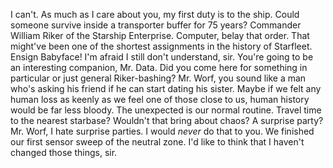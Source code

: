 I can't. As much as I care about you, my first duty is to the ship. Could someone survive inside a transporter buffer for 75 years? Commander William Riker of the Starship Enterprise. Computer, belay that order. That might've been one of the shortest assignments in the history of Starfleet. Ensign Babyface! I'm afraid I still don't understand, sir. You're going to be an interesting companion, Mr. Data. Did you come here for something in particular or just general Riker-bashing? Mr. Worf, you sound like a man who's asking his friend if he can start dating his sister. Maybe if we felt any human loss as keenly as we feel one of those close to us, human history would be far less bloody. The unexpected is our normal routine. Travel time to the nearest starbase? Wouldn't that bring about chaos? A surprise party? Mr. Worf, I hate surprise parties. I would _never_ do that to you. We finished our first sensor sweep of the neutral zone. I'd like to think that I haven't changed those things, sir.
